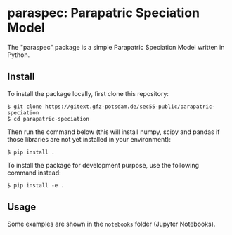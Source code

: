 # paraspec: Parapatric Speciation Model

The "paraspec" package is a simple Parapatric Speciation Model written
in Python.

## Install

To install the package locally, first clone this repository:

``` shell
$ git clone https://gitext.gfz-potsdam.de/sec55-public/parapatric-speciation
$ cd parapatric-speciation
```

Then run the command below (this will install numpy, scipy and pandas
if those libraries are not yet installed in your environment):

``` shell
$ pip install .
```

To install the package for development purpose, use the following
command instead:

``` shell
$ pip install -e .
```

## Usage

Some examples are shown in the ``notebooks`` folder (Jupyter Notebooks).

